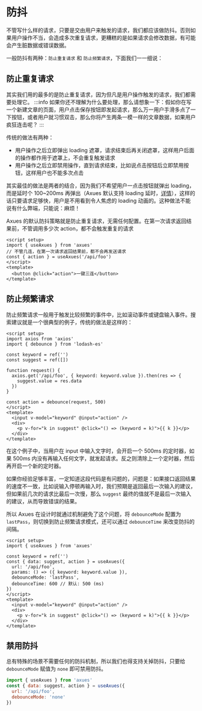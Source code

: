 # 防抖

不管写什么样的请求，只要是交由用户来触发的请求，我们都应该做防抖。否则如果用户操作不当，会造成多次重复请求，更糟糕的是如果请求会修改数据，有可能会产生脏数据或错误数据。

一般防抖有两种：`防止重复请求` 和 `防止频繁请求`，下面我们一一细说：

## 防止重复请求

其实我们用的最多的是防止重复请求，因为但凡是用户操作触发的请求，我们都需要处理它。
:::info
如果你还不理解为什么要处理，那么请想象一下：假如你在写一个新建文章的页面，用户点击保存按钮即发起请求，那么万一用户手滑多点了一下按钮，或者用户就习惯双击，那么你将产生两条一模一样的文章数据，如果用户疯狂连击呢？
:::

传统的做法有两种：

- 用户操作之后立即弹出 loading 遮罩，请求结束后再关闭遮罩，这样用户后面的操作都作用于遮罩上，不会重复触发请求
- 用户操作之后立即禁用操作，直到请求结束，比如说点击按钮后立即禁用按钮，这样用户也不能多次点击

其实最佳的做法是两者的结合，因为我们不希望用户一点击按钮就弹出 loading，而是延时个 100~200ms 再弹出（Axues 默认支持 loading 延时，[详情]()），这样的话只要请求足够快，用户是不用看到令人焦虑的 loading 动画的。这种做法不能说有什么弊端，只能说：麻烦！

Axues 的默认防抖策略就是防止重复请求，无需任何配置。在第一次请求返回结果前，不管调用多少次 action，都不会触发重复的请求

```vue
<script setup>
import { useAxues } from 'axues'
// 不管几连，在第一次请求返回结果前，都不会再发送请求
const { action } = useAxues('/api/foo')
</script>
<template>
  <button @click="action">一键三连</button>
</template>
```

## 防止频繁请求

防止频繁请求一般用于触发比较频繁的事件中，比如滚动事件或键盘输入事件。搜索建议就是一个很典型的例子，传统的做法是这样的：

```vue
<script setup>
import axios from 'axios'
import { debounce } from 'lodash-es'

const keyword = ref('')
const suggest = ref([])

function request() {
  axios.get('/api/foo', { keyword: keyword.value }).then(res => {
    suggest.value = res.data
  })
}

const action = debounce(request, 500)
</script>
<template>
  <input v-model="keyword" @input="action" />
  <div>
    <p v-for="k in suggest" @click="() => (keyword = k)">{{ k }}</p>
  </div>
</template>
```

在这个例子中，当用户在 input 中输入文字时，会开启一个 500ms 的定时器，如果 500ms 内没有再输入任何文字，就发起请求。反之则清除上一个定时器，然后再开启一个新的定时器。

如果你经验足够丰富，一定知道这段代码是有问题的，问题是：如果接口返回结果的速度不一致，比如说输入停顿再输入时，我们预期是返回最后一次输入的建议，但如果前几次的请求比最后一次慢，那么 `suggest` 最终的值就不是最后一次输入的建议，从而导致错误的结果。

所以 Axues 在设计时就通过机制避免了这个问题，将 `debounceMode` 配置为 `lastPass`，则切换到防止频繁请求模式，还可以通过 `debounceTime` 来改变防抖的间隔。

```vue
<script setup>
import { useAxues } from 'axues'

const keyword = ref('')
const { data: suggest, action } = useAxues({
  url: '/api/foo',
  params: () => ({ keyword: keyword.value }),
  debounceMode: 'lastPass',
  debounceTime: 600 // 默认: 500 (ms)
})
</script>
<template>
  <input v-model="keyword" @input="action" />
  <div>
    <p v-for="k in suggest" @click="() => (keyword = k)">{{ k }}</p>
  </div>
</template>
```

## 禁用防抖

总有特殊的场景不需要任何的防抖机制，所以我们也得支持关掉防抖，只要给 `debounceMode` 赋值为 `none` 即可禁用防抖。

```javascript
import { useAxues } from 'axues'
const { data: suggest, action } = useAxues({
  url: '/api/foo',
  debounceMode: 'none'
})
```
